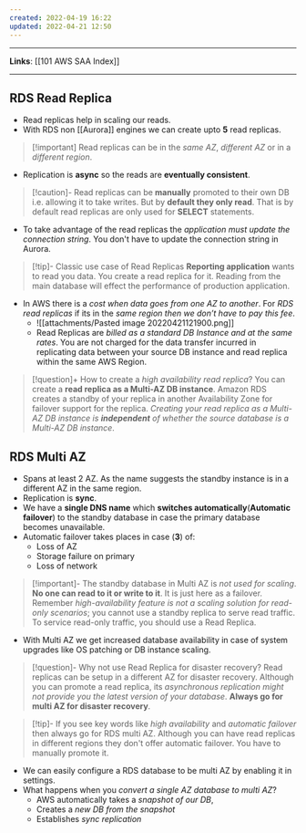 ```yaml
---
created: 2022-04-19 16:22
updated: 2022-04-21 12:50
---
```

---
**Links**: [[101 AWS SAA Index]]

---

## RDS Read Replica
- Read replicas help in scaling our reads.
- With RDS non [[Aurora]] engines we can create upto **5** read replicas.

> [!important] Read replicas can be in the *same AZ*, *different AZ* or in a *different region*.

- Replication is **async** so the reads are **eventually consistent**.

> [!caution]- Read replicas can be **manually** promoted to their own DB i.e. allowing it to take writes. But by **default they only read**.
> That is by default read replicas are only used for **SELECT** statements.

- To take advantage of the read replicas the *application must update the connection string*. You don't have to update the connection string in Aurora.

> [!tip]- Classic use case of Read Replicas
> **Reporting application** wants to read you data. You create a read replica for it. Reading from the main database will effect the performance of production application.

- In AWS there is a *cost when data goes from one AZ to another*. For *RDS read replicas* if its in the *same region then we don’t have to pay this fee*.
	- ![[attachments/Pasted image 20220421121900.png]]
	- Read Replicas are *billed as a standard DB Instance and at the same rates*. You are not charged for the data transfer incurred in replicating data between your source DB instance and read replica within the same AWS Region.

> [!question]+ How to create a *high availability read replica*?
> You can create a **read replica as a Multi-AZ DB instance**. Amazon RDS creates a standby of your replica in another Availability Zone for failover support for the replica. *Creating your read replica as a Multi-AZ DB instance is **independent** of whether the source database is a Multi-AZ DB instance*.

## RDS Multi AZ
- Spans at least 2 AZ. As the name suggests the standby instance is in a different AZ in the same region.
- Replication is **sync**.
- We have a **single DNS name** which **switches automatically**(**Automatic failover**) to the standby database in case the primary database becomes unavailable. 
- Automatic failover takes places in case (**3**) of: 
	- Loss of AZ
	- Storage failure on primary 
	- Loss of network

> [!important]- The standby database in Multi AZ is *not used for scaling*. **No one can read to it or write to it**. It is just here as a failover.
> Remember *high-availability feature is not a scaling solution for read-only scenarios*; you cannot use a standby replica to serve read traffic. To service read-only traffic, you should use a Read Replica.

- With Multi AZ we get increased database availability in case of system upgrades like OS patching or DB instance scaling.

> [!question]- Why not use Read Replica for disaster recovery?
> Read replicas can be setup in a different AZ for disaster recovery. Although you can promote a read replica, its *asynchronous replication might not provide you the latest version of your database*. **Always go for multi AZ for disaster recovery**.

> [!tip]- If you see key words like *high availability* and *automatic failover* then always go for RDS multi AZ. 
> Although you can have read replicas in different regions they don't offer automatic failover. You have to manually promote it.

- We can easily configure a RDS database to be multi AZ by enabling it in settings.
- What happens when you *convert a single AZ database to multi AZ*?
	- AWS automatically takes a *snapshot of our DB*, 
	- Creates a *new DB from the snapshot* 
	- Establishes *sync replication*